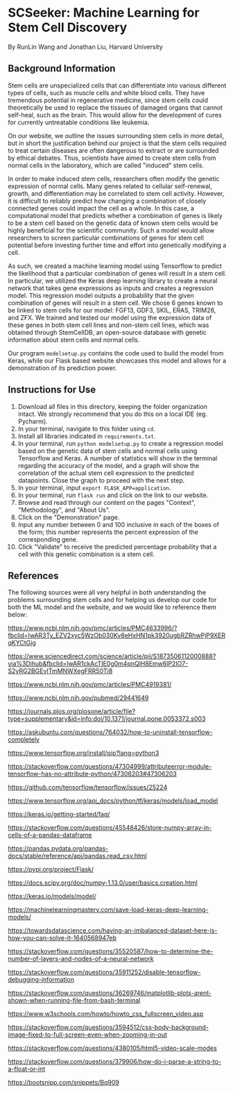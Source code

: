 # SCSeeker: Machine Learning for Stem Cell Discovery
By RunLin Wang and Jonathan Liu, Harvard University

## Background Information
Stem cells are unspecialized cells that can differentiate into various different types of cells, such as muscle cells and white blood cells. They have tremendous potential in regenerative medicine, since stem cells could theoretically be used to replace the tissues of damaged organs that cannot self-heal, such as the brain. This would allow for the development of cures for currently untreatable conditions like leukemia.

On our website, we outline the issues surrounding stem cells in more detail, but in short the justification behind our project is that the stem cells required to treat certain diseases are often dangerous to extract or are surrounded by ethical debates. Thus, scientists have aimed to create stem cells from normal cells in the laboratory, which are called "induced" stem cells. 

In order to make induced stem cells, researchers often modify the genetic expression of normal cells. Many genes related to cellular self-renewal, growth, and differentiation may be correlated to stem cell activity. However, it is difficult to reliably predict how changing a combination of closely connected genes could impact the cell as a whole. In this case, a computational model that predicts whether a combination of genes is likely to be a stem cell based on the genetic data of known stem cells would be highly beneficial for the scientific community. Such a model would allow researchers to screen particular combinations of genes for stem cell potential before investing further time and effort into genetically modifying a cell.

As such, we created a machine learning model using Tensorflow to predict the likelihood that a particular combination of genes will result in a stem cell. In particular, we utilized the Keras deep learning library to create a neural network that takes gene expressions as inputs and creates a regression model. This regression model outputs a probability that the given combination of genes will result in a stem cell. We chose 6 genes known to be linked to stem cells for our model: FGF13, GDF3, SKIL, ERAS, TRIM28, and ZFX. We trained and tested our model using the expression data of these genes in both stem cell lines and non-stem cell lines, which was obtained through StemCellDB, an open-source database with genetic information about stem cells and normal cells.

Our program `modelsetup.py` contains the code used to build the model from Keras, while our Flask based website showcases this model and allows for a demonstration of its prediction power.

## Instructions for Use

1. Download all files in this directory, keeping the folder organization intact. We strongly recommend that you do this on a local IDE (eg. Pycharm).
2. In your terminal, navigate to this folder using `cd`.
3. Install all libraries indicated in `requirements.txt`.
4. In your terminal, run `python modelsetup.py` to create a regression model based on the genetic data of stem cells and normal cells using Tensorflow and Keras. A number of statistics will show in the terminal regarding the accuracy of the model, and a graph will show the correlation of the actual stem cell expression to the predicted datapoints. Close the graph to proceed with the next step.
5. In your terminal, input `export FLASK_APP=application`.
6. In your terminal, run `flask run` and click on the link to our website.
7. Browse and read through our content on the pages "Context", "Methodology", and "About Us".
8. Click on the "Demonstration" page.
9. Input any number between 0 and 100 inclusive in each of the boxes of the form; this number represents the percent expression of the corresponding gene.
10. Click "Validate" to receive the predicted percentage probability that a cell with this genetic combination is a stem cell.

## References
The following sources were all very helpful in both understanding the problems surrounding stem cells and for helping us develop our code for both the ML model and the website, and we would like to reference them below:

https://www.ncbi.nlm.nih.gov/pmc/articles/PMC4633996/?fbclid=IwAR3Ty_EZV2xyc5WzOb030Kv8eHxHN1pk3920ugbRZRhwPjP9XERqKYCtGjg

https://www.sciencedirect.com/science/article/pii/S1873506112000888?via%3Dihub&fbclid=IwAR1ckAcTIE0g0m4pnQlH8Emw6lP2IO7-S2yRG2BGEvITmMNWXegFRR50Ti8

https://www.ncbi.nlm.nih.gov/pmc/articles/PMC4919381/

https://www.ncbi.nlm.nih.gov/pubmed/29441649

https://journals.plos.org/plosone/article/file?type=supplementary&id=info:doi/10.1371/journal.pone.0053372.s003

https://askubuntu.com/questions/764032/how-to-uninstall-tensorflow-completely

https://www.tensorflow.org/install/pip?lang=python3

https://stackoverflow.com/questions/47304999/attributeerror-module-tensorflow-has-no-attribute-python/47306203#47306203

https://github.com/tensorflow/tensorflow/issues/25224

https://www.tensorflow.org/api_docs/python/tf/keras/models/load_model

https://keras.io/getting-started/faq/

https://stackoverflow.com/questions/45548426/store-numpy-array-in-cells-of-a-pandas-dataframe

https://pandas.pydata.org/pandas-docs/stable/reference/api/pandas.read_csv.html

https://pypi.org/project/Flask/

https://docs.scipy.org/doc/numpy-1.13.0/user/basics.creation.html

https://keras.io/models/model/

https://machinelearningmastery.com/save-load-keras-deep-learning-models/

https://towardsdatascience.com/having-an-imbalanced-dataset-here-is-how-you-can-solve-it-1640568947eb

https://stackoverflow.com/questions/35520587/how-to-determine-the-number-of-layers-and-nodes-of-a-neural-network

https://stackoverflow.com/questions/35911252/disable-tensorflow-debugging-information

https://stackoverflow.com/questions/36269746/matplotlib-plots-arent-shown-when-running-file-from-bash-terminal

https://www.w3schools.com/howto/howto_css_fullscreen_video.asp

https://stackoverflow.com/questions/3594512/css-body-background-image-fixed-to-full-screen-even-when-zooming-in-out

https://stackoverflow.com/questions/4380105/html5-video-scale-modes

https://stackoverflow.com/questions/379906/how-do-i-parse-a-string-to-a-float-or-int

https://bootsnipp.com/snippets/Bq909

